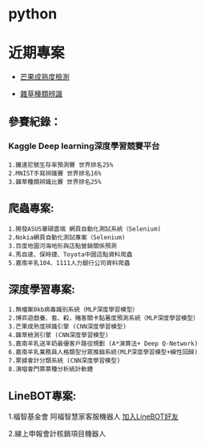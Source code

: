 # python
# 近期專案
  * [芒果成熟度檢測](https://github.com/Hung-Jia-Jun/python/blob/master/DeepLearningPrediction/%E8%8A%92%E6%9E%9C%E8%BE%A8%E8%AD%98/YOLO_%E8%8A%92%E6%9E%9C%E6%88%90%E7%86%9F%E5%BA%A6%E8%BE%A8%E8%AD%98/yad2k/README.md#%E6%BA%96%E5%82%99%E5%B7%A5%E4%BD%9C)

  * [雜草種類辨識](https://github.com/Hung-Jia-Jun/python/tree/master/DeepLearningPrediction/Kaggle_CNN_%E9%9B%9C%E8%8D%89%E6%AA%A2%E6%B8%AC)


## 參賽紀錄：
### Kaggle Deep learning深度學習競賽平台
    1.鐵達尼號生存率預測賽 世界排名25%
    2.MNIST手寫辨識賽 世界排名16%
    3.雜草種類辨識比賽 世界排名25%

## 爬蟲專案:
	1.開發ASUS華碩雲端 網頁自動化測試系統（Selenium)
	2.Nokia網頁自動化測試專案（Selenium)
	3.百度地圖河海地形與店點營銷關係預測
	4.馬自達、保時捷、Toyota中國店點資料爬蟲
	5.嘉南羊乳104、1111人力銀行公司資料爬蟲

## 深度學習專案:
	1.無檔案0kb病毒識別系統（MLP深度學習模型）
	2.博弈遊戲養、套、殺，賭客關卡黏著度預測系統（MLP深度學習模型）
	3.芒果成熟度辨識引擎 (CNN深度學習模型)
	4.雜草檢測引擎 (CNN深度學習模型)
	5.嘉南羊乳送羊奶最優客戶路徑規劃 (A*演算法+ Deep Q-Network)
	6.嘉南羊乳業務員人格類型分眾推銷系統(MLP深度學習模型+線性回歸)
	7.票據會計分類系統 (CNN深度學習模型)
	8.演唱會門票票種分析統計軟體

## LineBOT專案:
  1.福智基金會 阿福智慧家客服機器人 [加入LineBOT好友](https://line.me/R/ti/p/_mianv0E0t)
    
  2.線上申報會計核銷項目機器人
